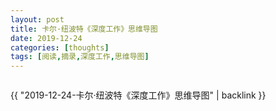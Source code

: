 ```yaml
---
layout: post
title: 卡尔·纽波特《深度工作》思维导图
date: 2019-12-24
categories: [thoughts]
tags: [阅读,摘录,深度工作,思维导图]
---
```


<p align="center"><img src="/figures/p68651736.jpg" alt="" /></p>

{{ "2019-12-24-卡尔·纽波特《深度工作》思维导图" | backlink }}
